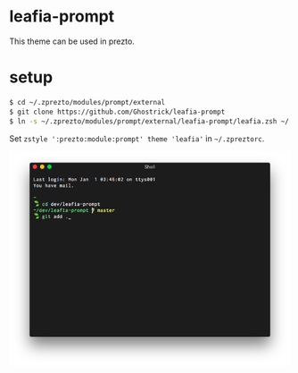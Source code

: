 # leafia-prompt
This theme can be used in prezto.

# setup
```bash
$ cd ~/.zprezto/modules/prompt/external
$ git clone https://github.com/Ghostrick/leafia-prompt
$ ln -s ~/.zprezto/modules/prompt/external/leafia-prompt/leafia.zsh ~/.zprezto/modules/prompt/functions/prompt_leafia_setup
```
Set `zstyle ':prezto:module:prompt' theme 'leafia'` in `~/.zpreztorc`.


<img src='https://raw.githubusercontent.com/Ghostrick/leafia-prompt/master/screen_shot/leafia-prompt.png' width='600'>
